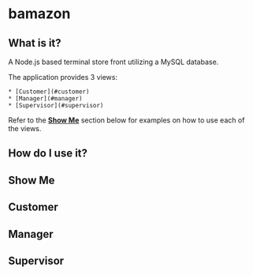 # bamazon

## What is it?
A Node.js based terminal store front utilizing a MySQL database.

The application provides 3 views:

	* [Customer](#customer)
	* [Manager](#manager)
	* [Supervisor](#supervisor)

Refer to the [**Show Me**](#show-me) section below for examples on how to use each of the views.

## How do I use it?

## Show Me

## Customer

## Manager

## Supervisor
